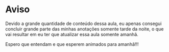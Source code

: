 # Aviso

Devido a grande quantidade de conteúdo dessa aula, eu apenas consegui concluir grande parte das minhas anotações somente tarde da noite, o que vai resultar em eu ter que atualizar essa aula somente amanhã.

Espero que entendam e que esperem animados para amanhã!!!